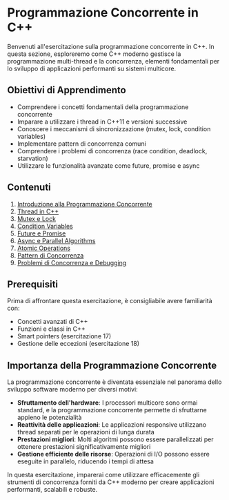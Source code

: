 # Programmazione Concorrente in C++

Benvenuti all'esercitazione sulla programmazione concorrente in C++. In questa sezione, esploreremo come C++ moderno gestisce la programmazione multi-thread e la concorrenza, elementi fondamentali per lo sviluppo di applicazioni performanti su sistemi multicore.

## Obiettivi di Apprendimento

- Comprendere i concetti fondamentali della programmazione concorrente
- Imparare a utilizzare i thread in C++11 e versioni successive
- Conoscere i meccanismi di sincronizzazione (mutex, lock, condition variables)
- Implementare pattern di concorrenza comuni
- Comprendere i problemi di concorrenza (race condition, deadlock, starvation)
- Utilizzare le funzionalità avanzate come future, promise e async

## Contenuti

1. [Introduzione alla Programmazione Concorrente](./teoria/01_introduzione_concorrenza.md)
2. [Thread in C++](./teoria/02_thread_cpp.md)
3. [Mutex e Lock](./teoria/03_mutex_lock.md)
4. [Condition Variables](./teoria/04_condition_variables.md)
5. [Future e Promise](./teoria/05_future_promise.md)
6. [Async e Parallel Algorithms](./teoria/06_async_parallel_algorithms.md)
7. [Atomic Operations](./teoria/07_atomic_operations.md)
8. [Pattern di Concorrenza](./teoria/08_pattern_concorrenza.md)
9. [Problemi di Concorrenza e Debugging](./teoria/09_problemi_debugging.md)

## Prerequisiti

Prima di affrontare questa esercitazione, è consigliabile avere familiarità con:

- Concetti avanzati di C++
- Funzioni e classi in C++
- Smart pointers (esercitazione 17)
- Gestione delle eccezioni (esercitazione 18)

## Importanza della Programmazione Concorrente

La programmazione concorrente è diventata essenziale nel panorama dello sviluppo software moderno per diversi motivi:

- **Sfruttamento dell'hardware**: I processori multicore sono ormai standard, e la programmazione concorrente permette di sfruttarne appieno le potenzialità
- **Reattività delle applicazioni**: Le applicazioni responsive utilizzano thread separati per le operazioni di lunga durata
- **Prestazioni migliori**: Molti algoritmi possono essere parallelizzati per ottenere prestazioni significativamente migliori
- **Gestione efficiente delle risorse**: Operazioni di I/O possono essere eseguite in parallelo, riducendo i tempi di attesa

In questa esercitazione, imparerai come utilizzare efficacemente gli strumenti di concorrenza forniti da C++ moderno per creare applicazioni performanti, scalabili e robuste.